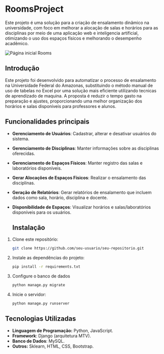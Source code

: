 # RoomsProject
Este projeto é uma solução para a criação de ensalamento dinâmico na universidade, com foco em melhorar a alocação de salas e horários para as disciplinas por meio de uma aplicação web e inteligencia artificial, 
otimizando o uso dos espaços físicos e melhorando o desempenho acadêmico.

![Página inicial Rooms](https://drive.google.com/file/d/1XYRpEdR9T4TrSNhrawT-PK6PKaSjLH5l/view)

## Introdução
Este projeto foi desenvolvido para automatizar o processo de ensalamento na Universidade Federal do Amazonas, substituindo o método manual de uso de tabelas no Excel por uma solução mais eficiente utilizando tecnicas de aprendizado de maquina. A proposta é reduzir o tempo gasto na preparação e ajustes, proporcionando uma melhor organização dos horários e salas disponíveis para professores e alunos.

## Funcionalidades principais
- **Gerenciamento de Usuários**: Cadastrar, alterar e desativar usuários do sistema.
- **Gerenciamento de Disciplinas**: Manter informações sobre as disciplinas oferecidas.
- **Gerenciamento de Espaços Físicos**: Manter registro das salas e laboratórios disponíveis.
- **Gerar Alocações de Espaços Físicos**: Realizar o ensalamento das disciplinas.
- **Geração de Relatórios**: Gerar relatórios de ensalamento que incluem dados como sala, horário, disciplina e docente.
- **Disponibilidade de Espaços**: Visualizar horários e salas/laboratórios disponíveis para os usuários.

  ## Instalação
1. Clone este repositório:
   ```bash
   git clone https://github.com/seu-usuario/seu-repositorio.git
2. Instale as dependências do projeto:
   ```bash
   pip install -r requirements.txt
3. Configure o banco de dados
   ```bash
   python manage.py migrate
4. Inicie o servidor:
   ```bash
   python manage.py runserver

## Tecnologias Utilizadas
- **Linguagem de Programação:** Python, JavaScript.
- **Framework**: Django (arquitetura MTV).
- **Banco de Dados**: MySQL.
- **Outros:** Sklearn, HTML, CSS, Bootstrap.
